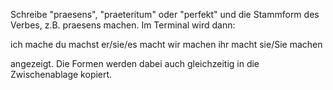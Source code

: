 Schreibe "praesens", "praeteritum" oder "perfekt" und die Stammform des Verbes, z.B. praesens machen. Im Terminal wird dann:

ich mache
du machst
er/sie/es macht
wir machen
ihr macht
sie/Sie machen

angezeigt. Die Formen werden dabei auch gleichzeitig in die Zwischenablage kopiert.
